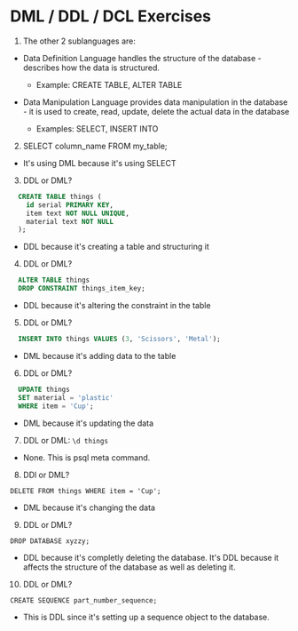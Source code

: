 # DML / DDL / DCL Exercises

1. The other 2 sublanguages are:

  + Data Definition Language handles the structure of the database - describes how the data is structured. 
    - Example: CREATE TABLE, ALTER TABLE

  + Data Manipulation Language provides data manipulation in the database - it is used to create, read, update, delete the actual data in the database
    - Examples: SELECT, INSERT INTO

2. SELECT column_name FROM my_table;

  + It's using DML because it's using SELECT

3. DDL or DML?

  ```sql
    CREATE TABLE things (
      id serial PRIMARY KEY,
      item text NOT NULL UNIQUE,
      material text NOT NULL
    );
  ```

  + DDL because it's creating a table and structuring it

4. DDL or DML?
  ```sql
    ALTER TABLE things
    DROP CONSTRAINT things_item_key;
  ```

  + DDL because it's altering the constraint in the table

5. DDL or DML?

  ```sql
    INSERT INTO things VALUES (3, 'Scissors', 'Metal');
  ```

  + DML because it's adding data to the table

6. DDL or DML?

  ```sql
    UPDATE things
    SET material = 'plastic'
    WHERE item = 'Cup';
  ```

  + DML because it's updating the data

7. DDL or DML: `\d things`

  + None. This is psql meta command. 

8. DDl or DML?

  `DELETE FROM things WHERE item = 'Cup';`

  + DML because it's changing the data

9. DDL or DML?

  `DROP DATABASE xyzzy;`

  + DDL because it's completly deleting the database. It's DDL because it affects the structure of the database as well as deleting it. 

10. DDL or DML?

  `CREATE SEQUENCE part_number_sequence;`

  + This is DDL since it's setting up a sequence object to the database. 